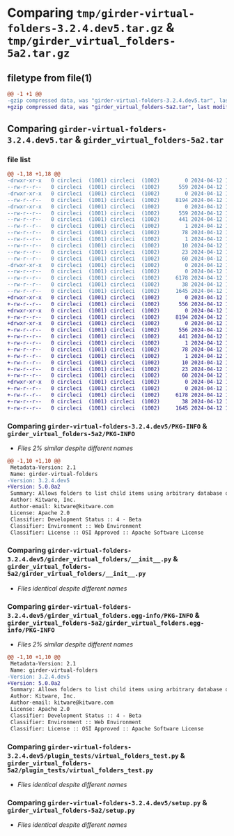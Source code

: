 # Comparing `tmp/girder-virtual-folders-3.2.4.dev5.tar.gz` & `tmp/girder_virtual_folders-5a2.tar.gz`

## filetype from file(1)

```diff
@@ -1 +1 @@
-gzip compressed data, was "girder-virtual-folders-3.2.4.dev5.tar", last modified: Fri Apr 12 18:30:13 2024, max compression
+gzip compressed data, was "girder_virtual_folders-5a2.tar", last modified: Fri Apr 12 16:33:13 2024, max compression
```

## Comparing `girder-virtual-folders-3.2.4.dev5.tar` & `girder_virtual_folders-5a2.tar`

### file list

```diff
@@ -1,18 +1,18 @@
-drwxr-xr-x   0 circleci  (1001) circleci  (1002)        0 2024-04-12 18:30:13.556768 girder-virtual-folders-3.2.4.dev5/
--rw-r--r--   0 circleci  (1001) circleci  (1002)      559 2024-04-12 18:30:13.556768 girder-virtual-folders-3.2.4.dev5/PKG-INFO
-drwxr-xr-x   0 circleci  (1001) circleci  (1002)        0 2024-04-12 18:30:13.556768 girder-virtual-folders-3.2.4.dev5/girder_virtual_folders/
--rw-r--r--   0 circleci  (1001) circleci  (1002)     8194 2024-04-12 18:28:48.000000 girder-virtual-folders-3.2.4.dev5/girder_virtual_folders/__init__.py
-drwxr-xr-x   0 circleci  (1001) circleci  (1002)        0 2024-04-12 18:30:13.556768 girder-virtual-folders-3.2.4.dev5/girder_virtual_folders.egg-info/
--rw-r--r--   0 circleci  (1001) circleci  (1002)      559 2024-04-12 18:30:13.000000 girder-virtual-folders-3.2.4.dev5/girder_virtual_folders.egg-info/PKG-INFO
--rw-r--r--   0 circleci  (1001) circleci  (1002)      441 2024-04-12 18:30:13.000000 girder-virtual-folders-3.2.4.dev5/girder_virtual_folders.egg-info/SOURCES.txt
--rw-r--r--   0 circleci  (1001) circleci  (1002)        1 2024-04-12 18:30:13.000000 girder-virtual-folders-3.2.4.dev5/girder_virtual_folders.egg-info/dependency_links.txt
--rw-r--r--   0 circleci  (1001) circleci  (1002)       78 2024-04-12 18:30:13.000000 girder-virtual-folders-3.2.4.dev5/girder_virtual_folders.egg-info/entry_points.txt
--rw-r--r--   0 circleci  (1001) circleci  (1002)        1 2024-04-12 18:30:13.000000 girder-virtual-folders-3.2.4.dev5/girder_virtual_folders.egg-info/not-zip-safe
--rw-r--r--   0 circleci  (1001) circleci  (1002)       10 2024-04-12 18:30:13.000000 girder-virtual-folders-3.2.4.dev5/girder_virtual_folders.egg-info/requires.txt
--rw-r--r--   0 circleci  (1001) circleci  (1002)       23 2024-04-12 18:30:13.000000 girder-virtual-folders-3.2.4.dev5/girder_virtual_folders.egg-info/top_level.txt
--rw-r--r--   0 circleci  (1001) circleci  (1002)       60 2024-04-12 18:28:48.000000 girder-virtual-folders-3.2.4.dev5/plugin.cmake
-drwxr-xr-x   0 circleci  (1001) circleci  (1002)        0 2024-04-12 18:30:13.556768 girder-virtual-folders-3.2.4.dev5/plugin_tests/
--rw-r--r--   0 circleci  (1001) circleci  (1002)        0 2024-04-12 18:28:48.000000 girder-virtual-folders-3.2.4.dev5/plugin_tests/__init__.py
--rw-r--r--   0 circleci  (1001) circleci  (1002)     6178 2024-04-12 18:28:48.000000 girder-virtual-folders-3.2.4.dev5/plugin_tests/virtual_folders_test.py
--rw-r--r--   0 circleci  (1001) circleci  (1002)       38 2024-04-12 18:30:13.556768 girder-virtual-folders-3.2.4.dev5/setup.cfg
--rw-r--r--   0 circleci  (1001) circleci  (1002)     1645 2024-04-12 18:28:48.000000 girder-virtual-folders-3.2.4.dev5/setup.py
+drwxr-xr-x   0 circleci  (1001) circleci  (1002)        0 2024-04-12 16:33:13.605667 girder_virtual_folders-5a2/
+-rw-r--r--   0 circleci  (1001) circleci  (1002)      556 2024-04-12 16:33:13.605667 girder_virtual_folders-5a2/PKG-INFO
+drwxr-xr-x   0 circleci  (1001) circleci  (1002)        0 2024-04-12 16:33:13.605667 girder_virtual_folders-5a2/girder_virtual_folders/
+-rw-r--r--   0 circleci  (1001) circleci  (1002)     8194 2024-04-12 16:27:18.000000 girder_virtual_folders-5a2/girder_virtual_folders/__init__.py
+drwxr-xr-x   0 circleci  (1001) circleci  (1002)        0 2024-04-12 16:33:13.605667 girder_virtual_folders-5a2/girder_virtual_folders.egg-info/
+-rw-r--r--   0 circleci  (1001) circleci  (1002)      556 2024-04-12 16:33:13.000000 girder_virtual_folders-5a2/girder_virtual_folders.egg-info/PKG-INFO
+-rw-r--r--   0 circleci  (1001) circleci  (1002)      441 2024-04-12 16:33:13.000000 girder_virtual_folders-5a2/girder_virtual_folders.egg-info/SOURCES.txt
+-rw-r--r--   0 circleci  (1001) circleci  (1002)        1 2024-04-12 16:33:13.000000 girder_virtual_folders-5a2/girder_virtual_folders.egg-info/dependency_links.txt
+-rw-r--r--   0 circleci  (1001) circleci  (1002)       78 2024-04-12 16:33:13.000000 girder_virtual_folders-5a2/girder_virtual_folders.egg-info/entry_points.txt
+-rw-r--r--   0 circleci  (1001) circleci  (1002)        1 2024-04-12 16:33:13.000000 girder_virtual_folders-5a2/girder_virtual_folders.egg-info/not-zip-safe
+-rw-r--r--   0 circleci  (1001) circleci  (1002)       10 2024-04-12 16:33:13.000000 girder_virtual_folders-5a2/girder_virtual_folders.egg-info/requires.txt
+-rw-r--r--   0 circleci  (1001) circleci  (1002)       23 2024-04-12 16:33:13.000000 girder_virtual_folders-5a2/girder_virtual_folders.egg-info/top_level.txt
+-rw-r--r--   0 circleci  (1001) circleci  (1002)       60 2024-04-12 16:27:18.000000 girder_virtual_folders-5a2/plugin.cmake
+drwxr-xr-x   0 circleci  (1001) circleci  (1002)        0 2024-04-12 16:33:13.605667 girder_virtual_folders-5a2/plugin_tests/
+-rw-r--r--   0 circleci  (1001) circleci  (1002)        0 2024-04-12 16:27:18.000000 girder_virtual_folders-5a2/plugin_tests/__init__.py
+-rw-r--r--   0 circleci  (1001) circleci  (1002)     6178 2024-04-12 16:27:18.000000 girder_virtual_folders-5a2/plugin_tests/virtual_folders_test.py
+-rw-r--r--   0 circleci  (1001) circleci  (1002)       38 2024-04-12 16:33:13.605667 girder_virtual_folders-5a2/setup.cfg
+-rw-r--r--   0 circleci  (1001) circleci  (1002)     1645 2024-04-12 16:27:18.000000 girder_virtual_folders-5a2/setup.py
```

### Comparing `girder-virtual-folders-3.2.4.dev5/PKG-INFO` & `girder_virtual_folders-5a2/PKG-INFO`

 * *Files 2% similar despite different names*

```diff
@@ -1,10 +1,10 @@
 Metadata-Version: 2.1
 Name: girder-virtual-folders
-Version: 3.2.4.dev5
+Version: 5.0.0a2
 Summary: Allows folders to list child items using arbitrary database queries
 Author: Kitware, Inc.
 Author-email: kitware@kitware.com
 License: Apache 2.0
 Classifier: Development Status :: 4 - Beta
 Classifier: Environment :: Web Environment
 Classifier: License :: OSI Approved :: Apache Software License
```

### Comparing `girder-virtual-folders-3.2.4.dev5/girder_virtual_folders/__init__.py` & `girder_virtual_folders-5a2/girder_virtual_folders/__init__.py`

 * *Files identical despite different names*

### Comparing `girder-virtual-folders-3.2.4.dev5/girder_virtual_folders.egg-info/PKG-INFO` & `girder_virtual_folders-5a2/girder_virtual_folders.egg-info/PKG-INFO`

 * *Files 2% similar despite different names*

```diff
@@ -1,10 +1,10 @@
 Metadata-Version: 2.1
 Name: girder-virtual-folders
-Version: 3.2.4.dev5
+Version: 5.0.0a2
 Summary: Allows folders to list child items using arbitrary database queries
 Author: Kitware, Inc.
 Author-email: kitware@kitware.com
 License: Apache 2.0
 Classifier: Development Status :: 4 - Beta
 Classifier: Environment :: Web Environment
 Classifier: License :: OSI Approved :: Apache Software License
```

### Comparing `girder-virtual-folders-3.2.4.dev5/plugin_tests/virtual_folders_test.py` & `girder_virtual_folders-5a2/plugin_tests/virtual_folders_test.py`

 * *Files identical despite different names*

### Comparing `girder-virtual-folders-3.2.4.dev5/setup.py` & `girder_virtual_folders-5a2/setup.py`

 * *Files identical despite different names*


